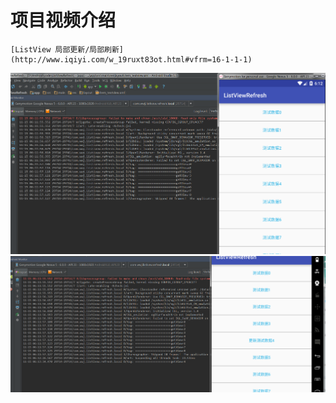 项目视频介绍 
===========

```
[ListView 局部更新/局部刷新](http://www.iqiyi.com/w_19ruxt83ot.html#vfrm=16-1-1-1)  
```




![](https://github.com/githubwwj/ListViewReferenceLocal/blob/master/项目截图/第一张截图.png) 
![](https://github.com/githubwwj/ListViewReferenceLocal/blob/master/项目截图/第二张截图.png)


